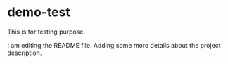 # demo-test
This is for testing purpose.

I am editing the README file. Adding some more details about the project description.
